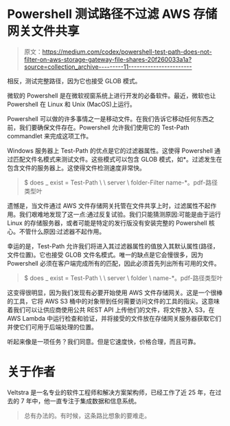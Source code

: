 # Powershell 测试路径不过滤 AWS 存储网关文件共享

> 原文：<https://medium.com/codex/powershell-test-path-does-not-filter-on-aws-storage-gateway-file-shares-20f260033a1a?source=collection_archive---------11----------------------->

相反，测试完整路径，因为它也接受 GLOB 模式。

微软的 Powershell 是在微软视窗系统上进行开发的必备软件。最近，微软也让 Powershell 在 Linux 和 Unix (MacOS)上运行。

Powershell 可以做的许多事情之一是移动文件。在我们告诉它移动任何东西之前，我们要确保文件存在。Powershell 允许我们使用它的 Test-Path commandlet 来完成这项工作。

Windows 服务器上 Test-Path 的优点是它的过滤器属性。这使得 Powershell 通过匹配文件名模式来测试文件。这些模式可以包含 GLOB 模式，如*。过滤发生在包含文件的服务器上。这使得文件检测速度非常快。

> $ does _ exist = Test-Path \ \ server \ folder-Filter name-*。pdf-路径类型叶

遗憾是，当文件通过 AWS 文件存储网关托管在文件共享上时，过滤属性不起作用。我们艰难地发现了这一点:通过反复试验。我们只能猜测原因:可能是由于运行 Linux 的存储服务器，或者可能是特定的发行版没有安装完整的 Powershell 核心。不管什么原因:过滤器不起作用。

幸运的是，Test-Path 允许我们将进入其过滤器属性的值放入其默认属性(路径，文件位置)。它也接受 GLOB 文件名模式。唯一的缺点是它会慢很多，因为 Powershell 必须在客户端完成所有的匹配，因此必须首先列出所有可用的文件。

> $ does _ exist = Test-Path \ \ server \ folder \ name-*。pdf-路径类型叶

这变得很明显，因为我们发现有必要开始使用 AWS 文件存储网关。这是一个很棒的工具，它将 AWS S3 桶中的对象带到任何需要访问文件的工具的指尖。这意味着我们可以让供应商使用公共 REST API 上传他们的文件，将文件放入 S3，在 AWS Lambda 中运行检查和验证，并将接受的文件放在存储网关服务器获取它们并使它们可用于后端处理的位置。

听起来像是一项任务？我们同意。但是它速度快，价格合理，而且可靠。

# 关于作者

Veltstra 是一名专业的软件工程师和解决方案架构师，已经工作了近 25 年，在过去的 7 年中，他一直专注于集成数据和信息系统。

> 总有办法的。有时候，这条路比想象的要难走。
